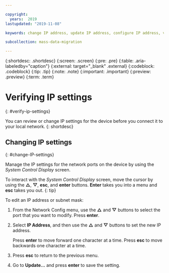 ```yaml
---

copyright:
  years:  2019
lastupdated: "2019-11-08"

keywords: change IP address, update IP address, configure IP address, verify IP address

subcollection: mass-data-migration

---
```


{:shortdesc: .shortdesc}
{:screen: .screen}
{:pre: .pre}
{:table: .aria-labeledby="caption"}
{:external: target="_blank" .external}
{:codeblock: .codeblock}
{:tip: .tip}
{:note: .note}
{:important: .important}
{:preview: .preview}
{:term: .term}

# Verifying IP settings
{: #verify-ip-settings}

You can review or change IP settings for the device before you connect it to your local network.
{: shortdesc} 

## Changing IP settings
{: #change-IP-settings}

Manage the IP settings for the network ports on the device by using the _System Control Display_ screen.

To interact with the _System Control Display_ screen, move the cursor by using the **△**, **▽**, **esc**, and **enter** buttons. **Enter** takes you into a menu and **esc** takes you out.
{: tip}

To edit an IP address or subnet mask:

1. From the Network Config menu, use the **△** and **▽** buttons to select the port that you want to modify. Press **enter**.
2. Select **IP Address**, and then use the **△** and **▽** buttons to set the new IP address.

   Press **enter** to move forward one character at a time. Press **esc** to move backwards one character at a time.
3. Press **esc** to return to the previous menu.
4. Go to **Update...** and press **enter** to save the setting.
